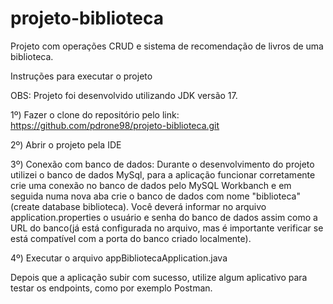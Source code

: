 # projeto-biblioteca
Projeto com operações CRUD e sistema de recomendação de livros de uma biblioteca.

Instruções para executar o projeto

OBS: Projeto foi desenvolvido utilizando JDK versão 17.

1º) Fazer o clone do repositório pelo link: https://github.com/pdrone98/projeto-biblioteca.git

2º) Abrir o projeto pela IDE

3º) Conexão com banco de dados: Durante o desenvolvimento do projeto utilizei o banco de dados MySql, para a aplicação funcionar corretamente crie uma conexão no banco de dados pelo MySQL Workbanch e em seguida numa nova aba crie o banco de dados com nome "biblioteca" (create database biblioteca). Você deverá informar no arquivo application.properties o usuário e senha do banco de dados assim como a URL do banco(já está configurada no arquivo, mas é importante verificar se está compatível com a porta do banco criado localmente). 

4º) Executar o arquivo appBibliotecaApplication.java

Depois que a aplicação subir com sucesso, utilize algum aplicativo para testar os endpoints, como por exemplo Postman.
